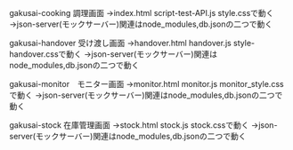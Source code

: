 gakusai-cooking 調理画面
→index.html script-test-API.js style.cssで動く
→json-server(モックサーバー)関連はnode_modules,db.jsonの二つで動く

gakusai-handover 受け渡し画面
→handover.html handover.js style-handover.cssで動く
→json-server(モックサーバー)関連はnode_modules,db.jsonの二つで動く

gakusai-monitor　モニター画面
→monitor.html monitor.js monitor_style.cssで動く
→json-server(モックサーバー)関連はnode_modules,db.jsonの二つで動く


gakusai-stock 在庫管理画面
→stock.html stock.js stock.cssで動く
→json-server(モックサーバー)関連はnode_modules,db.jsonの二つで動く


